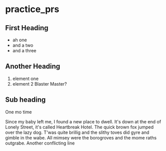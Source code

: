 # practice_prs

## First Heading
* ah one
* and a two
* and a three

## Another Heading
1. element one
1. element 2
Blaster Master?

## Sub heading

One mo time

Since my baby left me, I found a new place to dwell. It's down at the end of Lonely Street, it's called Heartbreak Hotel. The quick brown fox jumped over the lazy dog. T'was quite brillig and the slithy toves did gyre and gimble in the wabe. All mimsey were the borogroves and the mome raths outgrabe.
Another conflicting line
